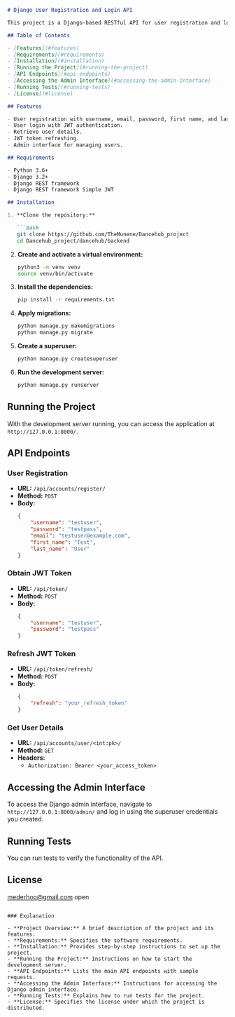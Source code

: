 ```markdown
# Django User Registration and Login API

This project is a Django-based RESTful API for user registration and login functionalities. It uses Django REST framework for building APIs and JWT for authentication.

## Table of Contents

- [Features](#features)
- [Requirements](#requirements)
- [Installation](#installation)
- [Running the Project](#running-the-project)
- [API Endpoints](#api-endpoints)
- [Accessing the Admin Interface](#accessing-the-admin-interface)
- [Running Tests](#running-tests)
- [License](#license)

## Features

- User registration with username, email, password, first name, and last name.
- User login with JWT authentication.
- Retrieve user details.
- JWT token refreshing.
- Admin interface for managing users.

## Requirements

- Python 3.6+
- Django 3.2+
- Django REST framework
- Django REST framework Simple JWT

## Installation

1. **Clone the repository:**

   ```bash
   git clone https://github.com/TheMunene/Dancehub_project
   cd Dancehub_project/dancehub/backend
   ```

2. **Create and activate a virtual environment:**

   ```bash
   python3 -m venv venv
   source venv/bin/activate
   ```

3. **Install the dependencies:**

   ```bash
   pip install -r requirements.txt
   ```

4. **Apply migrations:**

   ```bash
   python manage.py makemigrations
   python manage.py migrate
   ```

5. **Create a superuser:**

   ```bash
   python manage.py createsuperuser
   ```

6. **Run the development server:**

   ```bash
   python manage.py runserver
   ```

## Running the Project

With the development server running, you can access the application at `http://127.0.0.1:8000/`.

## API Endpoints

### User Registration

- **URL:** `/api/accounts/register/`
- **Method:** `POST`
- **Body:**
  ```json
  {
      "username": "testuser",
      "password": "testpass",
      "email": "testuser@example.com",
      "first_name": "Test",
      "last_name": "User"
  }
  ```

### Obtain JWT Token

- **URL:** `/api/token/`
- **Method:** `POST`
- **Body:**
  ```json
  {
      "username": "testuser",
      "password": "testpass"
  }
  ```

### Refresh JWT Token

- **URL:** `/api/token/refresh/`
- **Method:** `POST`
- **Body:**
  ```json
  {
      "refresh": "your_refresh_token"
  }
  ```

### Get User Details

- **URL:** `/api/accounts/user/<int:pk>/`
- **Method:** `GET`
- **Headers:**
  - `Authorization: Bearer <your_access_token>`

## Accessing the Admin Interface

To access the Django admin interface, navigate to `http://127.0.0.1:8000/admin/` and log in using the superuser credentials you created.

## Running Tests

You can run tests to verify the functionality of the API.


## License
mederhoo@gmail.com
open
```

### Explanation

- **Project Overview:** A brief description of the project and its features.
- **Requirements:** Specifies the software requirements.
- **Installation:** Provides step-by-step instructions to set up the project.
- **Running the Project:** Instructions on how to start the development server.
- **API Endpoints:** Lists the main API endpoints with sample requests.
- **Accessing the Admin Interface:** Instructions for accessing the Django admin interface.
- **Running Tests:** Explains how to run tests for the project.
- **License:** Specifies the license under which the project is distributed.


